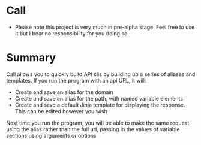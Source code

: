 # Call

* Please note this project is very much in pre-alpha stage. Feel free to use it but I bear no responsibility for you doing so.

# Summary

Call allows you to quickly build API clis by building up a series of aliases and
templates. If you run the program with an api URL, it will:

- Create and save an alias for the domain
- Create and save an alias for the path, with named variable elements
- Create and save a default Jinja template for displaying the response. This can be
    edited however you wish

Next time you run the program, you will be able to make the same request using
the alias rather than the full url, passing in the values of variable sections
using arguments or options



